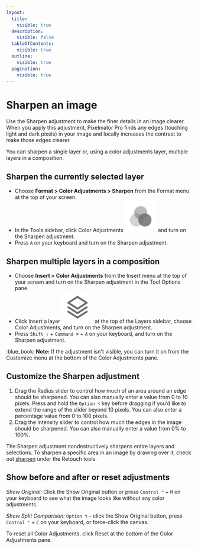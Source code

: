 ```yaml
---
layout:
  title:
    visible: true
  description:
    visible: false
  tableOfContents:
    visible: true
  outline:
    visible: true
  pagination:
    visible: true
---
```


# Sharpen an image

Use the Sharpen adjustment to make the finer details in an image clearer. When you apply this adjustment, Pixelmator Pro finds any edges (touching light and dark pixels) in your image and locally increases the contrast to make those edges clearer.

You can sharpen a single layer or, using a color adjustments layer, multiple layers in a composition.

## Sharpen the currently selected layer

* Choose **Format > Color Adjustments > Sharpen** from the Format menu at the top of your screen.
* In the Tools sidebar, click Color Adjustments <img src="../.gitbook/assets/Color-Adjustments.png" alt="" data-size="line"> and turn on the Sharpen adjustment.
* Press `A` on your keyboard and turn on the Sharpen adjustment.

## Sharpen multiple layers in a composition

* Choose **Insert > Color Adjustments** from the Insert menu at the top of your screen and turn on the Sharpen adjustment in the Tool Options pane.
* Click Insert a layer <img src="../.gitbook/assets/Layer.png" alt="" data-size="line"> at the top of the Layers sidebar, choose Color Adjustments, and turn on the Sharpen adjustment.
* Press `Shift ⇧` + `Command ⌘` + `A` on your keyboard, and turn on the Sharpen adjustment.

:blue\_book: **Note:** If the adjustment isn't visible, you can turn it on from the Customize menu at the bottom of the Color Adjustments pane.

## Customize the Sharpen adjustment

1. Drag the Radius slider to control how much of an area around an edge should be sharpened. You can also manually enter a value from 0 to 10 pixels. Press and hold the `Option ⌥` key before dragging if you’d like to extend the range of the slider beyond 10 pixels. You can also enter a percentage value from 0 to 100 pixels.
2. Drag the Intensity slider to control how much the edges in the image should be sharpened. You can also manually enter a value from 0% to 100%.

The Sharpen adjustment nondestructively sharpens entire layers and selections. To sharpen a specific area in an image by drawing over it, check out [sharpen](../retouch-and-reshape-layers/sharpen-a-specific-area-of-an-image.md) under the Retouch tools.

## Show before and after or reset adjustments

_Show Original:_ Click the Show Original button or press `Control ⌃` + `M` on your keyboard to see what the image looks like without any color adjustments.

_Show Split Comparison:_ `Option ⌥` – click the Show Original button, press `Control ⌃` + `C` on your keyboard, or force-click the canvas.

To reset all Color Adjustments, click Reset at the bottom of the Color Adjustments pane.
